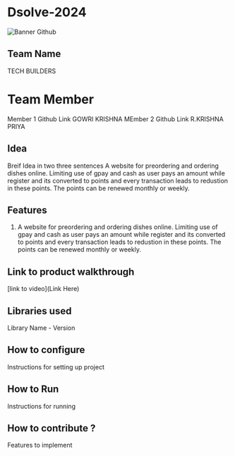 # Dsolve-2024

![Banner Github](https://github.com/csacet/Dsolve-2024/assets/90597530/365f4d52-fd34-4df5-948d-8e95745a653a)


## Team Name
TECH BUILDERS  

# Team Member
Member 1 Github Link
GOWRI KRISHNA
MEmber 2 Github Link
R.KRISHNA PRIYA

## Idea
Breif Idea in two three sentences 
A website for preordering and ordering dishes online.
Limiting use of gpay and cash as user pays an amount while register and its converted to points and every transaction leads to redustion in these points.
The points can be renewed monthly or weekly.

## Features 
1. A website for preordering and ordering dishes online.
Limiting use of gpay and cash as user pays an amount while register and its converted to points and every transaction leads to redustion in these points.
The points can be renewed monthly or weekly.

## Link to product walkthrough
[link to video](Link Here)

   
## Libraries used
Library Name - Version


## How to configure
Instructions for setting up project

## How to Run
Instructions for running

## How to contribute ? 
Features to implement 
